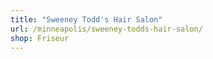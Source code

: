 ```yaml
---
title: "Sweeney Todd's Hair Salon"
url: /minneapolis/sweeney-todds-hair-salon/
shop: Friseur
---
```

